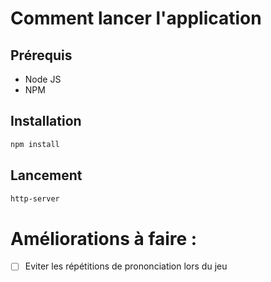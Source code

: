 # Comment lancer l'application
## Prérequis
- Node JS
- NPM

## Installation
```bash
npm install
```

## Lancement
```bash
http-server
```

# Améliorations à faire : 
- [ ] Eviter les répétitions de prononciation lors du jeu